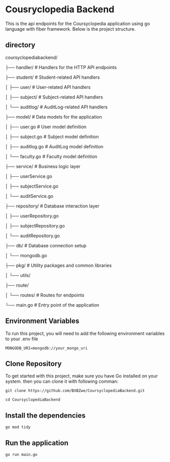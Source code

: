 
# Cousryclopedia Backend

This is the api endpoints for the Coursyclopedia application using go language with fiber framework. Below is the project structure.

## directory

coursyclopediabackend/

├── handler/             # Handlers for the HTTP API endpoints 
   
├── student/             # Student-related API handlers

│   ├── user/            # User-related API handlers

│   ├── subject/                # Subject-related API handlers

│   └── auditlog/        # AuditLog-related API handlers

├── model/               # Data models for the application

│   ├── user.go          # User model definition

│   ├── subject.go       # Subject model definition

│   ├── auditlog.go      # AuditLog model definition

│   └── faculty.go       # Faculty model definition

├── service/             # Business logic layer

│   ├── userService.go

│   ├── subjectService.go

│   └── auditService.go

├── repository/          # Database interaction layer

│   ├── userRepository.go

│   ├── subjectRepository.go

│   └── auditRepository.go

├── db/                  # Database connection setup

│   └── mongodb.go

├── pkg/                 # Utility packages and common libraries

│   └── utils/

├── route/

│   └── routes/          # Routes for endpoints

└── main.go              # Entry point of the application

## Environment Variables

To run this project, you will need to add the following environment variables to your .env file

`MONGODB_URI=mongodb://your_mongo_uri`

## Clone Repository

To get started with this project, make sure you have Go installed on your system. then you can clone it with following comman:

`git clone https://github.com/BXBZwe/CoursyclopediaBackend.git`

`cd CoursyclopediaBackend`

## Install the dependencies
`go mod tidy`

## Run the application

`go run main.go`
